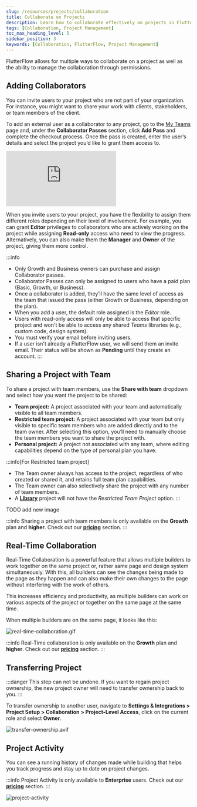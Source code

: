 ```yaml
---
slug: /resources/projects/collaboration
title: Collaborate on Projects
description: Learn how to collaborate effectively on projects in FlutterFlow, including best practices for teamwork and project management.
tags: [Collaboration, Project Management]
toc_max_heading_level: 5
sidebar_position: 3
keywords: [Collaboration, FlutterFlow, Project Management]
---
```


FlutterFlow allows for multiple ways to collaborate on a project as well as the
ability to manage the collaboration through permissions.

## Adding Collaborators

You can invite users to your project who are not part of your organization.
For instance, you might want to share your work with clients, stakeholders, or
team members of the client.

To add an external user as a collaborator to any project, go to the [My Teams](https://app.flutterflow.io/team) page and, under the **Collaborator Passes** section, click **Add Pass** and complete the checkout process. Once the pass is created, enter the user’s details and select the project you’d like to grant them access to.

<div style={{
    position: 'relative',
    paddingBottom: 'calc(56.67989417989418% + 41px)', // Keeps the aspect ratio and additional padding
    height: 0,
    width: '100%'}}>
    <iframe 
        src="https://demo.arcade.software/s5nU2VYbrMppj4CRxiGZ?embed&show_copy_link=true"
        title=""
        style={{
            position: 'absolute',
            top: 0,
            left: 0,
            width: '100%',
            height: '100%',
            colorScheme: 'light'
        }}
        frameborder="0"
        loading="lazy"
        webkitAllowFullScreen
        mozAllowFullScreen
        allowFullScreen
        allow="clipboard-write">
    </iframe>
</div>
<p></p>

When you invite users to your project, you have the flexibility to assign them
different roles depending on their level of involvement. For example, you can
grant **Editor** privileges to collaborators who are actively working on the
project while assigning **Read-only** access who need to view the progress.
Alternatively, you can also make them the **Manager** and **Owner** of the project, giving them more control.

:::info
- Only Growth and Business owners can purchase and assign Collaborator passes.
- Collaborator Passes can only be assigned to users who have a paid plan (Basic, Growth, or Business).
- Once a collaborator is added, they’ll have the same level of access as the team that issued the pass (either Growth or Business, depending on the plan).
- When you add a user, the default role assigned is the *Editor* role.
- Users with read-only access will only be able to access that specific project
  and won't be able to access any shared *Teams* libraries (e.g., custom code,
  design system).
- You must verify your email before inviting users.
- If a user isn't already a FlutterFlow user, we will send them an invite email.
  Their status will be shown as **Pending** until they create an account.
  :::


## Sharing a Project with Team

To share a project with team members, use the **Share with team** dropdown and select how you want the project to be shared:

- **Team project:** A project associated with your team and automatically visible to all team members.
- **Restricted team project:** A project associated with your team but only visible to specific team members who are added directly and to the team owner. After selecting this option, you’ll need to manually choose the team members you want to share the project with.
- **Personal project:** A project not associated with any team, where editing capabilities depend on the type of personal plan you have.

:::info[For Restricted team project]
- The Team owner always has access to the project, regardless of who created or shared it, and retains full team plan capabilities.
- The Team owner can also selectively share the project with any number of team members.
- A [**Library**](../../resources/projects/libraries.md) project will not have the *Restricted Team Project* option.
:::

 TODO add new image

:::info
Sharing a project with team members is only available on the **Growth** plan and **higher**. Check out our [**pricing**](https://www.flutterflow.io/pricing) section.
:::

## Real-Time Collaboration

Real-Time Collaboration is a powerful feature that allows multiple builders to
work together on the same project or, rather same page and design system
simultaneously. With this, all builders can see the changes being made to the
page as they happen and can also make their own changes to the page without
interfering with the work of others.

This increases efficiency and productivity, as multiple builders can work on
various aspects of the project or together on the same page at the same time.

When multiple builders are on the same page, it looks like this:

![real-time-collaboration.gif](../../../static/img/real-time-collaboration.gif)

:::info
Real-Time collaboration is only available on the **Growth** plan and **higher**. Check out our [**pricing**](https://www.flutterflow.io/pricing) section.
:::

## Transferring Project

:::danger
This step can not be undone. If you want to regain project ownership, the new
project owner will need to transfer ownership back to you.
:::

To transfer ownership to another user, navigate to **Settings & Integrations > Project Setup > Collaboration > Project-Level Access**, click on the current role and select **Owner**.

![transfer-ownership.avif](imgs/transfer-ownership.avif)

## Project Activity

You can see a running history of changes made while building that helps you
track progress and stay up to date on project changes.

:::info
Project Activity is only available to **Enterprise** users. Check out our [**pricing**](https://www.flutterflow.io/pricing) section.
:::

![project-activity](imgs/project-activity.avif)
